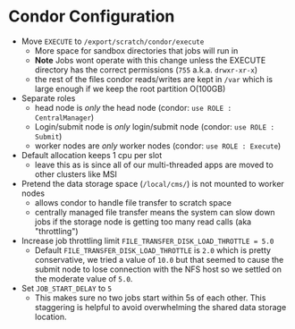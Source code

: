 # Condor Configuration

- Move `EXECUTE` to `/export/scratch/condor/execute`
  - More space for sandbox directories that jobs will run in
  - **Note** Jobs wont operate with this change unless the EXECUTE directory
    has the correct permissions (`755` a.k.a. `drwxr-xr-x`)
  - the rest of the files condor reads/writes are kept in `/var` which is large
    enough if we keep the root partition O(100GB)
- Separate roles
  - head node is _only_ the head node (condor: `use ROLE : CentralManager`)
  - Login/submit node is _only_ login/submit node (condor: `use ROLE : Submit`)
  - worker nodes are _only_ worker nodes (condor: `use ROLE : Execute`)
- Default allocation keeps 1 cpu per slot
  - leave this as is since all of our multi-threaded apps are moved to
    other clusters like MSI
- Pretend the data storage space (`/local/cms/`) is not mounted to worker nodes
  - allows condor to handle file transfer to scratch space
  - centrally managed file transfer means the system can slow down jobs 
    if the storage node is getting too many read calls (aka "throttling")
- Increase job throttling limit `FILE_TRANSFER_DISK_LOAD_THROTTLE = 5.0`
  - Default `FILE_TRANSFER_DISK_LOAD_THROTTLE` is `2.0` which is pretty conservative,
    we tried a value of `10.0` but that seemed to cause the submit node to lose
    connection with the NFS host so we settled on the moderate value of `5.0`.
- Set `JOB_START_DELAY` to `5`
  - This makes sure no two jobs start within 5s of each other. This staggering
    is helpful to avoid overwhelming the shared data storage location.

